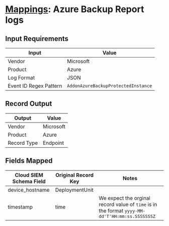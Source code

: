 # [Mappings](README.md): Azure Backup Report logs

## Input Requirements

|Input|Value|
|-----|-----|
|Vendor|Microsoft|
|Product|Azure|
|Log Format|JSON|
|Event ID Regex Pattern|`AddonAzureBackupProtectedInstance`|

## Record Output

|Output|Value|
|------|-----|
|Vendor|Microsoft|
|Product|Azure|
|Record Type|Endpoint|

## Fields Mapped

|Cloud SIEM Schema Field|Original Record Key|Notes|
|-----------------------|-------------------|-----|
|device_hostname|DeploymentUnit||
|timestamp|time|We expect the orginal record value of `time` is in the format `yyyy-MM-dd'T'HH:mm:ss.SSSSSSSZ`|

